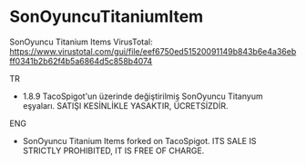 # SonOyuncuTitaniumItem
SonOyuncu Titanium Items
VirusTotal: https://www.virustotal.com/gui/file/eef6750ed51520091149b843b6e4a36ebff0341b2b62f4b5a6864d5c858b4074

TR

* 1.8.9 TacoSpigot'un üzerinde değiştirilmiş SonOyuncu Titanyum eşyaları. SATIŞI KESİNLİKLE YASAKTIR, ÜCRETSİZDİR.

ENG

* SonOyuncu Titanium Items forked on TacoSpigot. ITS SALE IS STRICTLY PROHIBITED, IT IS FREE OF CHARGE.
